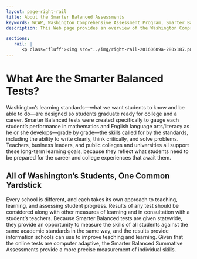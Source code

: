 ```yaml
---
layout: page-right-rail
title: About the Smarter Balanced Assessments
keywords: WCAP, Washington Comprehensive Assessment Program, Smarter Balanced
description: This Web page provides an overview of the Washington Comprehensive Assessment Program (WCAP) System of assessments, featuring Smarter Balanced.

sections:
   rail: |
      <p class="fluff"><img src="../img/right-rail-20160609a-280x187.png" /></p>
---
```


# What Are the Smarter Balanced Tests?

Washington’s learning standards—what we want students to know and be able to do—are designed so students graduate ready for college and a career. Smarter Balanced tests were created specifically to gauge each student’s performance in mathematics and English language arts/literacy as he or she develops—grade by grade—the skills called for by the standards, including the ability to write clearly, think critically, and solve problems. Teachers, business leaders, and public colleges and universities all support these long-term learning goals, because they reflect what students need to be prepared for the career and college experiences that await them.

## All of Washington’s Students, One Common Yardstick

Every school is different, and each takes its own approach to teaching, learning, and assessing student progress. Results of any test should be considered along with other measures of learning and in consultation with a student’s teachers. Because Smarter Balanced tests are given statewide, they provide an opportunity to measure the skills of all students against the same academic standards in the same way, and the results provide information schools can use to improve teaching and learning. Given that the online tests are computer adaptive, the Smarter Balanced Summative Assessments provide a more precise measurement of individual skills.
